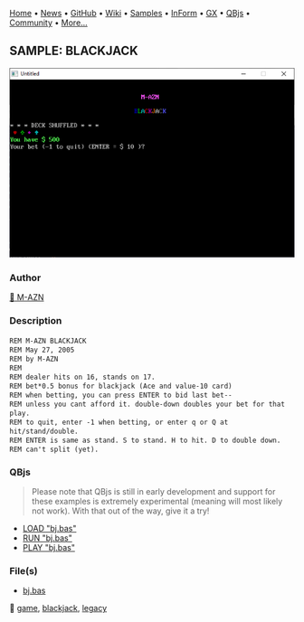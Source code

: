 [Home](https://qb64.com) • [News](../../news.md) • [GitHub](https://github.com/QB64Official/qb64) • [Wiki](wiki.md) • [Samples](../../samples.md) • [InForm](../../inform.md) • [GX](../../gx.md) • [QBjs](../../qbjs.md) • [Community](../../community.md) • [More...](../../more.md)

## SAMPLE: BLACKJACK

![screenshot.png](img/screenshot.png)

### Author

[🐝 M-AZN](../m-azn.md) 

### Description

```text
REM M-AZN BLACKJACK
REM May 27, 2005
REM by M-AZN
REM
REM dealer hits on 16, stands on 17.
REM bet*0.5 bonus for blackjack (Ace and value-10 card)
REM when betting, you can press ENTER to bid last bet--
REM unless you cant afford it. double-down doubles your bet for that play.
REM to quit, enter -1 when betting, or enter q or Q at hit/stand/double.
REM ENTER is same as stand. S to stand. H to hit. D to double down.
REM can't split (yet).
```

### QBjs

> Please note that QBjs is still in early development and support for these examples is extremely experimental (meaning will most likely not work). With that out of the way, give it a try!

* [LOAD "bj.bas"](https://qbjs.org/index.html?src=https://qb64.com/samples/blackjack/src/bj.bas)
* [RUN "bj.bas"](https://qbjs.org/index.html?mode=auto&src=https://qb64.com/samples/blackjack/src/bj.bas)
* [PLAY "bj.bas"](https://qbjs.org/index.html?mode=play&src=https://qb64.com/samples/blackjack/src/bj.bas)

### File(s)

* [bj.bas](src/bj.bas)

🔗 [game](../game.md), [blackjack](../blackjack.md), [legacy](../legacy.md)
